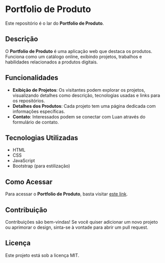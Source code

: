 # Portfolio de Produto

Este repositório é o lar do **Portfolio de Produto**.

## Descrição

O **Portfolio de Produto** é uma aplicação web que destaca os produtos. Funciona como um catálogo online, exibindo projetos, trabalhos e habilidades relacionados a produtos digitais.

## Funcionalidades

- **Exibição de Projetos**: Os visitantes podem explorar os projetos, visualizando detalhes como descrição, tecnologias usadas e links para os repositórios.
- **Detalhes dos Produtos**: Cada projeto tem uma página dedicada com informações específicas.
- **Contato**: Interessados podem se conectar com Luan através do formulário de contato.

## Tecnologias Utilizadas

- HTML
- CSS
- JavaScript
- Bootstrap (para estilização)

## Como Acessar

Para acessar o **Portfolio de Produto**, basta visitar [este link](https://github.com/LuanAlvesCamargo/Portfolio_de_Produto).

## Contribuição

Contribuições são bem-vindas! Se você quiser adicionar um novo projeto ou aprimorar o design, sinta-se à vontade para abrir um pull request.

## Licença

Este projeto está sob a licença MIT.

